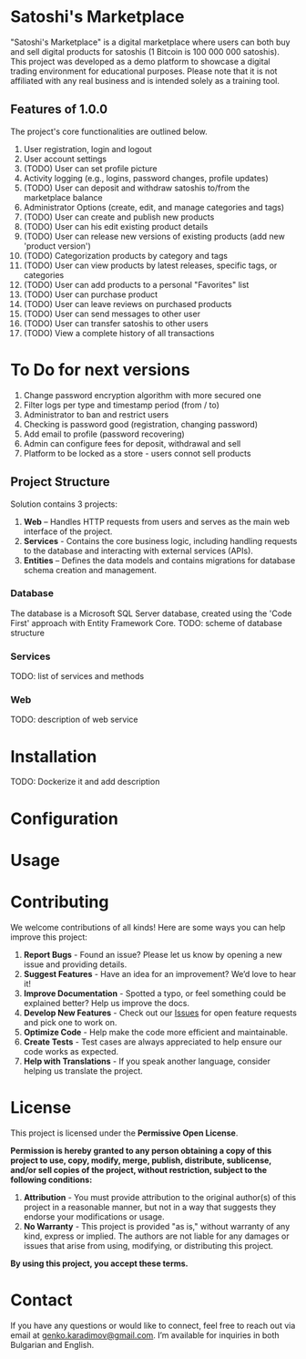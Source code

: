 # Satoshi's Marketplace
"Satoshi's Marketplace" is a digital marketplace where users can both buy and sell digital products for satoshis (1 Bitcoin is 100 000 000 satoshis). This project was developed as a demo platform to showcase a digital trading environment for educational purposes. Please note that it is not affiliated with any real business and is intended solely as a training tool.

## Features of 1.0.0
The project's core functionalities are outlined below.
 1. User registration, login and logout
 2. User account settings
 3. (TODO) User can set profile picture
 4. Activity logging (e.g., logins, password changes, profile updates)
 5. (TODO) User can deposit and withdraw satoshis to/from the marketplace balance
 6. Administrator Options (create, edit, and manage categories and tags)
 7. (TODO) User can create and publish new products
 8. (TODO) User can his edit existing product details
 9. (TODO) User can release new versions of existing products (add new 'product version')
 10. (TODO) Categorization products by category and tags
 12. (TODO) User can view products by latest releases, specific tags, or categories
 13. (TODO) User can add products to a personal "Favorites" list
 14. (TODO) User can purchase product
 15. (TODO) User can leave reviews on purchased products
 16. (TODO) User can send messages to other user
 17. (TODO) User can transfer satoshis to other users
 18. (TODO) View a complete history of all transactions

 # To Do for next versions
 1. Change password encryption algorithm with more secured one
 2. Filter logs per type and timestamp period (from / to)
 3. Administrator to ban and restrict users
 4. Checking is password good (registration, changing password)
 5. Add email to profile (password recovering)
 6. Admin can configure fees for deposit, withdrawal and sell
 7. Platform to be locked as a store - users connot sell products

## Project Structure
Solution contains 3 projects:
1. **Web** – Handles HTTP requests from users and serves as the main web interface of the project.
2. **Services** - Contains the core business logic, including handling requests to the database and interacting with external services (APIs).
3. **Entities** – Defines the data models and contains migrations for database schema creation and management.

### Database
The database is a Microsoft SQL Server database, created using the 'Code First' approach with Entity Framework Core.
TODO: scheme of database structure

### Services
TODO: list of services and methods

### Web
TODO: description of web service

# Installation
TODO: Dockerize it and add description 

# Configuration 

# Usage

# Contributing
We welcome contributions of all kinds! Here are some ways you can help improve this project: 
1. **Report Bugs** - Found an issue? Please let us know by opening a new issue and providing details. 
2. **Suggest Features** - Have an idea for an improvement? We’d love to hear it! 
3. **Improve Documentation** - Spotted a typo, or feel something could be explained better? Help us improve the docs. 
4. **Develop New Features** - Check out our [Issues](https://github.com/GenkoKaradimov/SatoshisMarketplace/issues) for open feature requests and pick one to work on. 
5. **Optimize Code** - Help make the code more efficient and maintainable. 
6. **Create Tests** - Test cases are always appreciated to help ensure our code works as expected. 
7. **Help with Translations** - If you speak another language, consider helping us translate the project. 

# License
This project is licensed under the **Permissive Open License**.

**Permission is hereby granted to any person obtaining a copy of this project to use, copy, modify, merge, publish, distribute, sublicense, and/or sell copies of the project, without restriction, subject to the following conditions:**

1.  **Attribution** - You must provide attribution to the original author(s) of this project in a reasonable manner, but not in a way that suggests they endorse your modifications or usage.
2.  **No Warranty** - This project is provided "as is," without warranty of any kind, express or implied. The authors are not liable for any damages or issues that arise from using, modifying, or distributing this project.

**By using this project, you accept these terms.**

# Contact
If you have any questions or would like to connect, feel free to reach out via email at genko.karadimov@gmail.com. I’m available for inquiries in both Bulgarian and English.